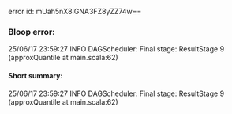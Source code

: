 error id: mUah5nX8IGNA3FZ8yZZ74w==
### Bloop error:

25/06/17 23:59:27 INFO DAGScheduler: Final stage: ResultStage 9 (approxQuantile at main.scala:62)
#### Short summary: 

25/06/17 23:59:27 INFO DAGScheduler: Final stage: ResultStage 9 (approxQuantile at main.scala:62)